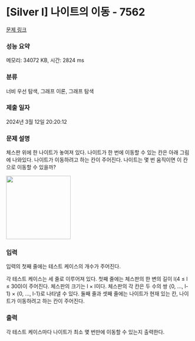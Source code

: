 # [Silver I] 나이트의 이동 - 7562 

[문제 링크](https://www.acmicpc.net/problem/7562) 

### 성능 요약

메모리: 34072 KB, 시간: 2824 ms

### 분류

너비 우선 탐색, 그래프 이론, 그래프 탐색

### 제출 일자

2024년 3월 12일 20:20:12

### 문제 설명

<p style="user-select: auto !important;">체스판 위에 한 나이트가 놓여져 있다. 나이트가 한 번에 이동할 수 있는 칸은 아래 그림에 나와있다. 나이트가 이동하려고 하는 칸이 주어진다. 나이트는 몇 번 움직이면 이 칸으로 이동할 수 있을까?</p>

<p style="user-select: auto !important;"><img alt="" src="https://www.acmicpc.net/upload/images/knight.png" style="height: 172px; width: 175px; user-select: auto !important;"></p>

### 입력 

 <p style="user-select: auto !important;">입력의 첫째 줄에는 테스트 케이스의 개수가 주어진다.</p>

<p style="user-select: auto !important;">각 테스트 케이스는 세 줄로 이루어져 있다. 첫째 줄에는 체스판의 한 변의 길이 l(4 ≤ l ≤ 300)이 주어진다. 체스판의 크기는 l × l이다. 체스판의 각 칸은 두 수의 쌍 {0, ..., l-1} × {0, ..., l-1}로 나타낼 수 있다. 둘째 줄과 셋째 줄에는 나이트가 현재 있는 칸, 나이트가 이동하려고 하는 칸이 주어진다.</p>

### 출력 

 <p style="user-select: auto !important;">각 테스트 케이스마다 나이트가 최소 몇 번만에 이동할 수 있는지 출력한다.</p>

